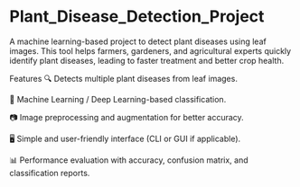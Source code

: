 # Plant_Disease_Detection_Project
A machine learning-based project to detect plant diseases using leaf images. This tool helps farmers, gardeners, and agricultural experts quickly identify plant diseases, leading to faster treatment and better crop health.

Features
🔍 Detects multiple plant diseases from leaf images.

🧠 Machine Learning / Deep Learning-based classification.

📷 Image preprocessing and augmentation for better accuracy.

🖥️ Simple and user-friendly interface (CLI or GUI if applicable).

📊 Performance evaluation with accuracy, confusion matrix, and classification reports.
